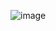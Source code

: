 ![image](https://github.com/e2eSolutionArchitect/academy/assets/62712515/3f798701-983c-4e23-9299-fd2c40f62631)
